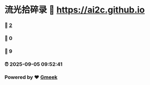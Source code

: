# 流光拾碎录 :link: https://ai2c.github.io 
### :page_facing_up: [2](https://ai2c.github.io/tag.html) 
### :speech_balloon: 0 
### :hibiscus: 9 
### :alarm_clock: 2025-09-05 09:52:41 
### Powered by :heart: [Gmeek](https://github.com/Meekdai/Gmeek)
